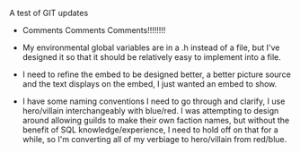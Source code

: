 A test of GIT updates
- Comments Comments Comments!!!!!!!!

- My environmental global variables are in a .h instead of a file, but I've designed it so that it should be relatively easy to implement into a file.

- I need to refine the embed to be designed better, a better picture source and the text displays on the embed, I just wanted an embed to show.

- I have some naming conventions I need to go through and clarify, I use hero/villain interchangeably with blue/red.  I was attempting to design around allowing guilds to make their own faction names, but without the benefit of SQL knowledge/experience, I need to hold off on that for a while, so I'm converting all of my verbiage to hero/villain from red/blue.
